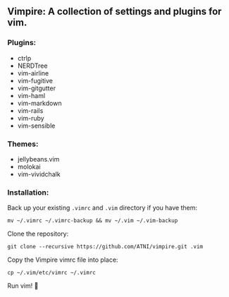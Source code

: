 ## Vimpire: A collection of settings and plugins for vim.

### Plugins:
* ctrlp
* NERDTree
* vim-airline
* vim-fugitive
* vim-gitgutter
* vim-haml
* vim-markdown
* vim-rails
* vim-ruby
* vim-sensible

### Themes:
* jellybeans.vim
* molokai
* vim-vividchalk

### Installation:

Back up your existing `.vimrc` and `.vim` directory if you have them:
```
mv ~/.vimrc ~/.vimrc-backup && mv ~/.vim ~/.vim-backup
```

Clone the repository:
```
git clone --recursive https://github.com/ATNI/vimpire.git .vim
```

Copy the Vimpire vimrc file into place:
```
cp ~/.vim/etc/vimrc ~/.vimrc
```

Run vim! :imp:
